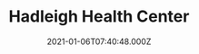 ---
date: 2021-01-06T07:40:48.000Z
title: Hadleigh Health Center
latitude: 52.04278242460923
longitude: 0.9526472708536168
category: checkin
---